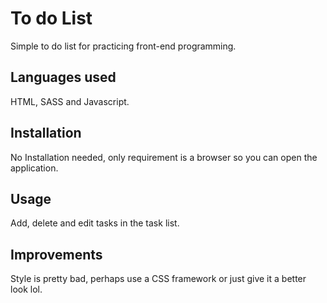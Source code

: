 # To do List
Simple to do list for practicing front-end programming.

## Languages used
HTML, SASS and Javascript.

## Installation
No Installation needed, only requirement is a browser so you can open the application.

## Usage
Add, delete and edit tasks in the task list.

## Improvements
Style is pretty bad, perhaps use a CSS framework or just give it a better look lol.
